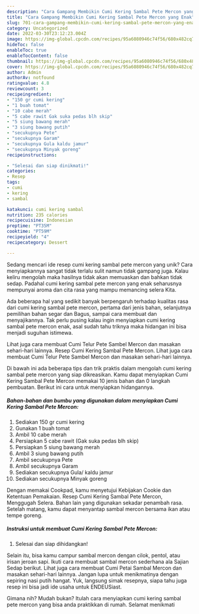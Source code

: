 ```yaml
---
description: "Cara Gampang Membikin Cumi Kering Sambal Pete Mercon yang Enak"
title: "Cara Gampang Membikin Cumi Kering Sambal Pete Mercon yang Enak"
slug: 701-cara-gampang-membikin-cumi-kering-sambal-pete-mercon-yang-enak
category: Uncategorized
date: 2022-03-30T23:12:23.004Z
image: https://img-global.cpcdn.com/recipes/95a6080946c74f56/680x482cq70/cumi-kering-sambal-pete-mercon-foto-resep-utama.jpg
hideToc: false
enableToc: true
enableTocContent: false
thumbnail: https://img-global.cpcdn.com/recipes/95a6080946c74f56/680x482cq70/cumi-kering-sambal-pete-mercon-foto-resep-utama.jpg
cover: https://img-global.cpcdn.com/recipes/95a6080946c74f56/680x482cq70/cumi-kering-sambal-pete-mercon-foto-resep-utama.jpg
author: Admin
authorAv: notfound
ratingvalue: 4.8
reviewcount: 3
recipeingredient:
- "150 gr cumi kering"
- "1 buah tomat"
- "10 cabe merah"
- "5 cabe rawit Gak suka pedas blh skip"
- "5 siung bawang merah"
- "3 siung bawang putih"
- "secukupnya Pete"
- "secukupnya Garam"
- "secukupnya Gula kaldu jamur"
- "secukupnya Minyak goreng"
recipeinstructions:

- "Selesai dan siap dinikmati!"
categories:
- Resep
tags:
- cumi
- kering
- sambal

katakunci: cumi kering sambal 
nutrition: 235 calories
recipecuisine: Indonesian
preptime: "PT35M"
cooktime: "PT59M"
recipeyield: "4"
recipecategory: Dessert

---
```





Sedang mencari ide resep cumi kering sambal pete mercon yang unik? Cara menyiapkannya sangat tidak terlalu sulit namun tidak gampang juga. Kalau keliru mengolah maka hasilnya tidak akan memuaskan dan bahkan tidak sedap. Padahal cumi kering sambal pete mercon yang enak seharusnya mempunyai aroma dan cita rasa yang mampu memancing selera Kita.





Ada beberapa hal yang sedikit banyak berpengaruh terhadap kualitas rasa dari cumi kering sambal pete mercon, pertama dari jenis bahan, selanjutnya pemilihan bahan segar dan Bagus, sampai cara membuat dan menyajikannya. Tak perlu pusing kalau ingin menyiapkan cumi kering sambal pete mercon enak,      asal sudah tahu triknya maka hidangan ini bisa menjadi suguhan istimewa.














Lihat juga cara membuat Cumi Telur Pete Sambel Mercon dan masakan sehari-hari lainnya. Resep Cumi Kering Sambal Pete Mercon. Lihat juga cara membuat Cumi Telur Pete Sambel Mercon dan masakan sehari-hari lainnya.






Di bawah ini ada beberapa tips dan trik praktis dalam mengolah cumi kering sambal pete mercon yang siap dikreasikan. Kamu dapat menyiapkan Cumi Kering Sambal Pete Mercon memakai 10 jenis bahan dan 0 langkah pembuatan. Berikut ini cara untuk menyiapkan hidangannya.

<!--inarticleads1-->

##### Bahan-bahan dan bumbu yang digunakan dalam menyiapkan Cumi Kering Sambal Pete Mercon:

1. Sediakan 150 gr cumi kering
1. Gunakan 1 buah tomat
1. Ambil 10 cabe merah
1. Persiapkan 5 cabe rawit (Gak suka pedas blh skip)
1. Persiapkan 5 siung bawang merah
1. Ambil 3 siung bawang putih
1. Ambil secukupnya Pete
1. Ambil secukupnya Garam
1. Sediakan secukupnya Gula/ kaldu jamur
1. Sediakan secukupnya Minyak goreng


Dengan memakai Cookpad, kamu menyetujui Kebijakan Cookie dan Ketentuan Pemakaian. Resep Cumi Kering Sambal Pete Mercon, Menggugah Selera. Bahan lain yang digunakan sekadar penambah rasa. Setelah matang, kamu dapat menyantap sambal mercon bersama ikan atau tempe goreng. 

<!--inarticleads2-->

##### Instruksi untuk membuat Cumi Kering Sambal Pete Mercon:


1. Selesai dan siap dihidangkan!

Selain itu, bisa kamu campur sambal mercon dengan cilok, pentol, atau irisan jeroan sapi. Ikuti cara membuat sambal mercon sederhana ala Sajian Sedap berikut. Lihat juga cara membuat Cumi Petai Sambal Mercon dan masakan sehari-hari lainnya. Jangan lupa untuk menikmatinya dengan sepiring nasi putih hangat. Yuk, langsung simak resepnya, siapa tahu juga resep ini bisa jadi ide usaha untuk ENDEUSiast. 

Gimana nih? Mudah bukan? Itulah cara menyiapkan cumi kering sambal pete mercon yang bisa anda praktikkan di rumah. Selamat menikmati
